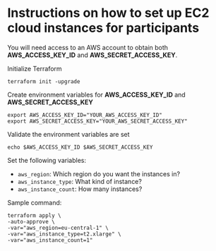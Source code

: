 # Instructions on how to set up EC2 cloud instances for participants

You will need access to an AWS account to obtain both **AWS_ACCESS_KEY_ID** and **AWS_SECRET_ACCESS_KEY**.

Initialize Terraform

```
terraform init -upgrade
```
Create environment variables for **AWS_ACCESS_KEY_ID** and **AWS_SECRET_ACCESS_KEY**

```
export AWS_ACCESS_KEY_ID="YOUR_AWS_ACCESS_KEY_ID"
export AWS_SECRET_ACCESS_KEY="YOUR_AWS_SECRET_ACCESS_KEY"
```

Validate the environment variables are set

```
echo $AWS_ACCESS_KEY_ID $AWS_SECRET_ACCESS_KEY
```

Set the following variables:

- `aws_region`: Which region do you want the instances in?
- `aws_instance_type`: What kind of instance?
- `aws_instance_count`: How many instances?

Sample command:

```
terraform apply \
-auto-approve \
-var="aws_region=eu-central-1" \
-var="aws_instance_type=t2.xlarge" \
-var="aws_instance_count=1"
```

